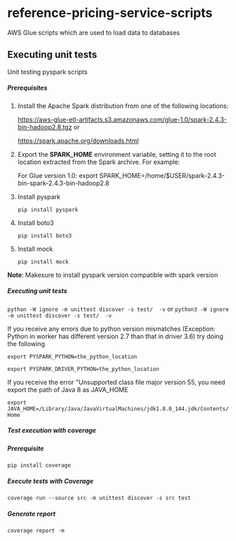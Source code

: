# reference-pricing-service-scripts
AWS Glue scripts which are used to load data to databases


## Executing unit tests

Unit testing pyspark scripts

##### Prerequisites

1. Install the Apache Spark distribution from one of the following locations:

    https://aws-glue-etl-artifacts.s3.amazonaws.com/glue-1.0/spark-2.4.3-bin-hadoop2.8.tgz 
or

    https://spark.apache.org/downloads.html

2.  Export the **SPARK_HOME** environment variable, setting it to the root location extracted from the Spark archive. For example:

    For Glue version 1.0: export SPARK_HOME=/home/$USER/spark-2.4.3-bin-spark-2.4.3-bin-hadoop2.8

3.  Install pyspark
 
    `pip install pyspark`

4.  Install boto3
    
    `pip install boto3`

5.  Install mock   
    
    `pip install mock`

**Note**: Makesure to install pyspark version compatible with spark version

##### Executing unit tests

`python -W ignore -m unittest discover -s test/  -v`
or `python3 -W ignore -m unittest discover -s test/  -v`

If you receive any errors due to python version mismatches (Exception: Python in worker has different version 2.7 than that in driver 3.6) try doing the following

`export PYSPARK_PYTHON=the_python_location`

 `export PYSPARK_DRIVER_PYTHON=the_python_location` 

If you receive the error "Unsupported class file major version 55, you need export the path of Java 8 as JAVA_HOME

`export JAVA_HOME=/Library/Java/JavaVirtualMachines/jdk1.8.0_144.jdk/Contents/Home`

##### Test execution with coverage

##### **Prerequisite**

`pip install coverage`

##### Execute tests with _Coverage_

`coverage run --source src -m unittest discover -s src test`

##### Generate report

`coverage report -m`
